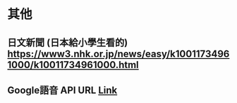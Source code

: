 # 其他

## 日文新聞 (日本給小學生看的)  https://www3.nhk.or.jp/news/easy/k10011734961000/k10011734961000.html

## Google語音 API URL  [Link](https://translate.google.com/translate_tts?ie=UTF-8&tl=ja&client=tw-ob&q=%E3%81%93%E3%82%93%E3%81%AB%E3%81%A1%E3%81%AF%EF%BC%9F%E3%81%82%E3%81%AA%E3%81%9F%E3%81%AF%E3%80%81%E3%81%A9%E3%82%93%E3%81%AA%E8%B6%A3%E5%91%B3%E3%82%92%E3%81%8A%E6%8C%81%E3%81%A1%E3%81%A7%E3%81%99%E3%81%8B%EF%BC%9F )